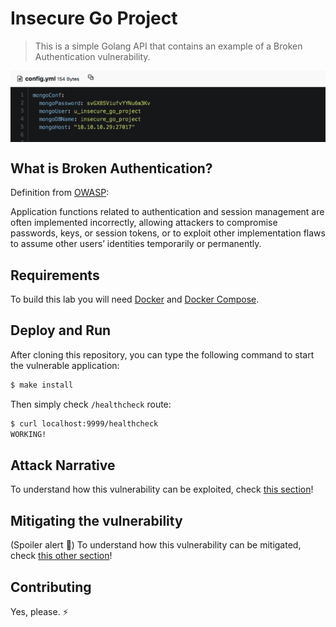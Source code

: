 # Insecure Go Project
 > This is a simple Golang API that contains an example of a Broken Authentication vulnerability.

<img src="docs/attack-1.png" align="center"/>

## What is Broken Authentication?

Definition from [OWASP](https://www.owasp.org/images/7/72/OWASP_Top_10-2017_%28en%29.pdf.pdf):

Application functions related to authentication and session management are often implemented
incorrectly, allowing attackers to compromise passwords, keys, or session tokens, or to exploit
other implementation flaws to assume other users’ identities temporarily or permanently.

## Requirements

To build this lab you will need [Docker][Docker Install] and [Docker Compose][Docker Compose Install].

## Deploy and Run

After cloning this repository, you can type the following command to start the vulnerable application:

```sh
$ make install
```

Then simply check `/healthcheck` route:

```sh
$ curl localhost:9999/healthcheck
WORKING!
```

## Attack Narrative

To understand how this vulnerability can be exploited, check [this section]!

## Mitigating the vulnerability

(Spoiler alert 🧐) To understand how this vulnerability can be mitigated, check [this other section](https://github.com/globocom/secDevLabs/pulls?q=is%3Apr+label%3AA2-OWASP-2017+label%3A%22mitigation+solution+%F0%9F%94%92%22)!

## Contributing

Yes, please. :zap:

[Docker Install]:  https://docs.docker.com/install/
[Docker Compose Install]: https://docs.docker.com/compose/install/
[this section]: https://github.com/globocom/secDevLabs/blob/master/owasp-top10-2017-apps/a2/insecure-go-project/docs/ATTACK.md
